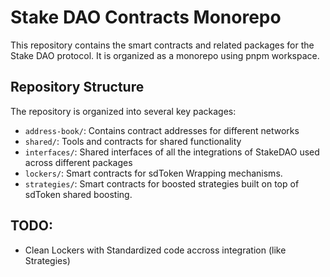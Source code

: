 # Stake DAO Contracts Monorepo

This repository contains the smart contracts and related packages for the Stake DAO protocol. It is organized as a monorepo using pnpm workspace.

## Repository Structure

The repository is organized into several key packages:

- `address-book/`: Contains contract addresses for different networks
- `shared/`: Tools and contracts for shared functionality
- `interfaces/`: Shared interfaces of all the integrations of StakeDAO used across different packages
- `lockers/`: Smart contracts for sdToken Wrapping mechanisms.
- `strategies/`: Smart contracts for boosted strategies built on top of sdToken shared boosting.

## TODO:

- Clean Lockers with Standardized code accross integration (like Strategies)
